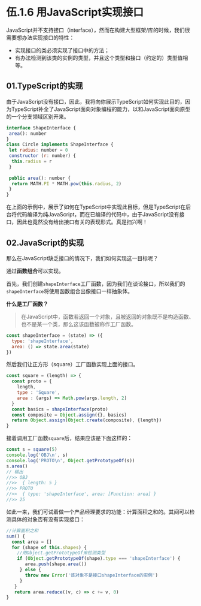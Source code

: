 # 伍.1.6 用JavaScript实现接口

JavaScript并不支持接口（interface），然而在构建大型框架/库的时候，我们很需要想办法实现接口的特性：

* 实现接口的类必须实现了接口中的方法；
* 有办法检测到该类的实例的类型，并且这个类型和接口（约定的）类型值相等。

## 01.TypeScript的实现

由于JavaScript没有接口，因此，我将向你展示TypeScript如何实现此目的，因为TypeScript补全了JavaScript面向对象编程的能力，以和JavaScript面向原型的一个分支领域区别开来。

```javascript
interface ShapeInterface { 
 area(): number 
}  
class Circle implements ShapeInterface {     
 let radius: number = 0     
 constructor (r: number) {        
  this.radius = r     
 }      
 
 public area(): number { 
  return MATH.PI * MATH.pow(this.radius, 2)
 } 
}
```

在上面的示例中，展示了如何在TypeScript中实现此目标，但是TypeScript在后台将代码编译为纯JavaScript，而在已编译的代码中，由于JavaScript没有接口，因此也竟然没有给出接口有关的表现形式。真是扫兴啊！

## 02.JavaScript的实现

那么在JavaScript缺乏接口的情况下，我们如何实现这一目标呢？

通过**函数组合**可以实现。

首先，我们创建`shapeInterface`工厂函数，因为我们在谈论接口，所以我们的`shapeInterface`将使用函数组合出像接口一样抽象体。

**什么是工厂函数？**

> 在JavaScript中，函数若返回一个对象，且被返回的对象既不是构造函数、也不是某一个类，那么这该函数被称作工厂函数。

```javascript
const shapeInterface = (state) => ({
  type: 'shapeInterface',
  area: () => state.area(state)
})
```

然后我们让正方形（square）工厂函数实现上面的接口。

```javascript
const square = (length) => {
  const proto = {
    length,
    type : 'Square',
    area : (args) => Math.pow(args.length, 2)
  }
  const basics = shapeInterface(proto)
  const composite = Object.assign({}, basics)
  return Object.assign(Object.create(composite), {length})
}
```

接着调用工厂函数`square`后，结果应该是下面这样的：

```javascript
const s = square(5)
console.log('OBJ\n', s)
console.log('PROTO\n', Object.getPrototypeOf(s))
s.area()
// 输出
//>> OBJ
//>>  { length: 5 }
//>> PROTO
//>>  { type: 'shapeInterface', area: [Function: area] }
//>> 25
```

如此一来，我们可试着做一个产品经理要求的功能：计算面积之和的。其间可以检测具体的对象否有没有实现接口：

```javascript
//计算面积之和
sum() {
  const area = []
  for (shape of this.shapes) {
    //用Object.getPrototypeOf来检测类型
    if (Object.getPrototypeOf(shape).type === 'shapeInterface') {
       area.push(shape.area())
     } else {
       throw new Error('该对象不是接口shapeInterface的实例')
     }
   }
   return area.reduce((v, c) => c += v, 0)
}
```



